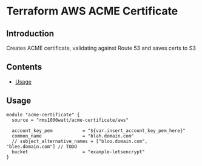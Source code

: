 # Terraform AWS ACME Certificate

## Introduction

Creates ACME certificate, validating against Route 53 and saves certs to S3

## Contents

- [Usage](#usage)

## Usage

```hcl
module "acme-certificate" {
  source = "rms1000watt/acme-certificate/aws"

  account_key_pem           = "${var.insert_account_key_pem_here}"
  common_name               = "blah.domain.com"
  // subject_alternative_names = ["bloo.domain.com", "blee.domain.com"] // TODO
  bucket                    = "example-letsencrypt"
}
```
